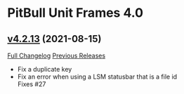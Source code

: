 # PitBull Unit Frames 4.0

## [v4.2.13](https://github.com/nebularg/PitBull4/tree/v4.2.13) (2021-08-15)
[Full Changelog](https://github.com/nebularg/PitBull4/compare/v4.2.12...v4.2.13) [Previous Releases](https://github.com/nebularg/PitBull4/releases)

- Fix a duplicate key  
- Fix an error when using a LSM statusbar that is a file id  
    Fixes #27  
